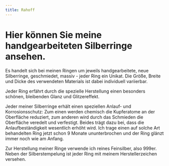 ```yaml
---
title: Rahoff
---
```

# Hier können Sie meine handgearbeiteten Silberringe ansehen.

Es handelt sich bei meinen Ringen um jeweils handgearbeitete, neue Silberringe, geschmiedet, massiv - jeder Ring ein Unikat.
Die Größe, Breite und Dicke des verwendeten Materials ist dabei individuell variierbar.

Jeder Ring erfährt durch die spezielle Herstellung einen besonders schönen, bleibenden Glanz und Glitzereffekt.

Jeder meiner Silberringe erhält einen speziellen Anlauf- und Korrosionsschutz: Zum einen werden chemisch die Kupferatome an der Oberfläche reduziert, zum anderen wird durch das Schmieden die Oberfläche veredelt und verfestigt. Beides trägt dazu bei, dass die Anlaufbeständigkeit wesentlich erhöht wird. Ich trage einen auf solche Art behandelten Ring jetzt schon 9 Monate ununterbrochen und der Ring glänzt immer noch wie am Anfang.

Zur Herstellung meiner Ringe verwende ich reines Feinsilber, also 999er.
Neben der Silberstempelung ist jeder Ring mit meinem Herstellerzeichen versehen.
